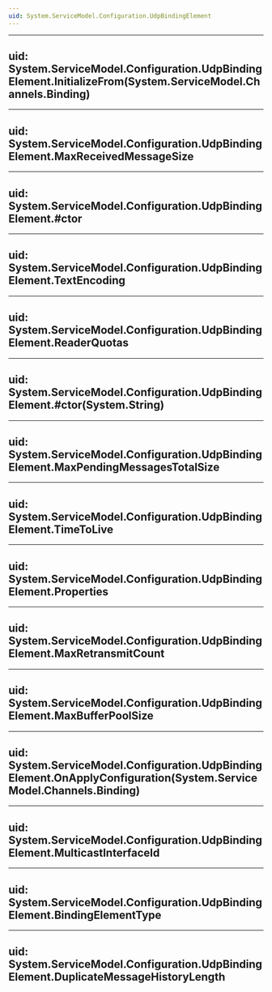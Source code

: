 ```yaml
---
uid: System.ServiceModel.Configuration.UdpBindingElement
---
```


---
uid: System.ServiceModel.Configuration.UdpBindingElement.InitializeFrom(System.ServiceModel.Channels.Binding)
---

---
uid: System.ServiceModel.Configuration.UdpBindingElement.MaxReceivedMessageSize
---

---
uid: System.ServiceModel.Configuration.UdpBindingElement.#ctor
---

---
uid: System.ServiceModel.Configuration.UdpBindingElement.TextEncoding
---

---
uid: System.ServiceModel.Configuration.UdpBindingElement.ReaderQuotas
---

---
uid: System.ServiceModel.Configuration.UdpBindingElement.#ctor(System.String)
---

---
uid: System.ServiceModel.Configuration.UdpBindingElement.MaxPendingMessagesTotalSize
---

---
uid: System.ServiceModel.Configuration.UdpBindingElement.TimeToLive
---

---
uid: System.ServiceModel.Configuration.UdpBindingElement.Properties
---

---
uid: System.ServiceModel.Configuration.UdpBindingElement.MaxRetransmitCount
---

---
uid: System.ServiceModel.Configuration.UdpBindingElement.MaxBufferPoolSize
---

---
uid: System.ServiceModel.Configuration.UdpBindingElement.OnApplyConfiguration(System.ServiceModel.Channels.Binding)
---

---
uid: System.ServiceModel.Configuration.UdpBindingElement.MulticastInterfaceId
---

---
uid: System.ServiceModel.Configuration.UdpBindingElement.BindingElementType
---

---
uid: System.ServiceModel.Configuration.UdpBindingElement.DuplicateMessageHistoryLength
---
